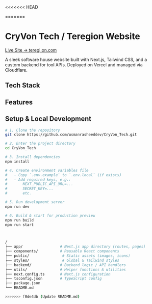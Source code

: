 <<<<<<< HEAD

=======
# CryVon Tech / Teregion Website

[Live Site → teregi on.com](https://teregion.com/)  

A sleek software house website built with Next.js, Tailwind CSS, and a custom backend for tool APIs. Deployed on Vercel and managed via Cloudflare.


##  Tech Stack



##  Features



## Setup & Local Development

```bash
# 1. Clone the repository
git clone https://github.com/usmanrasheeddev/CryVon_Tech.git

# 2. Enter the project directory
cd CryVon_Tech

# 3. Install dependencies
npm install

# 4. Create environment variables file
#   - Copy `.env.example` to `.env.local` (if exists)  
#   - Add required keys, e.g.:
#       NEXT_PUBLIC_API_URL=...
#       SECRET_KEY=...
#       etc.

# 5. Run development server
npm run dev

# 6. Build & start for production preview
npm run build
npm run start



/
├── app/                 # Next.js app directory (routes, pages)
├── components/          # Reusable React components
├── public/               # Static assets (images, icons)
├── styles/               # Global & Tailwind styles
├── backend/             # Backend logic / API handlers
├── utils/               # Helper functions & utilities
├── next.config.ts       # Next.js configuration
├── tsconfig.json        # TypeScript config
├── package.json
└── README.md

>>>>>>> f0de4db (Update README.md)
